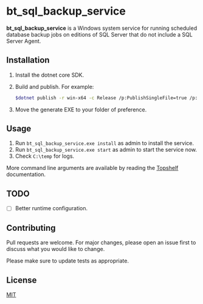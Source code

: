 # bt_sql_backup_service

**bt_sql_backup_service** is a Windows system service for running scheduled database backup
jobs on editions of SQL Server that do not include a SQL Server Agent.

## Installation

1. Install the dotnet core SDK.
1. Build and publish. For example:

   ```sh
   $dotnet publish -r win-x64 -c Release /p:PublishSingleFile=true /p:PublishTrimmed=true
   ```

1. Move the generate EXE to your folder of preference.

## Usage

1. Run `bt_sql_backup_service.exe install` as admin to install the service.
1. Run `bt_sql_backup_service.exe start` as admin to start the service now.
1. Check `C:\temp` for logs.

More command line arguments are available by reading the
[Topshelf](http://topshelf-project.com/) documentation.

## TODO

- [ ] Better runtime configuration.

## Contributing

Pull requests are welcome. For major changes, please open an issue first to discuss what you would like to change.

Please make sure to update tests as appropriate.

## License

[MIT](https://choosealicense.com/licenses/mit/)

```

```
